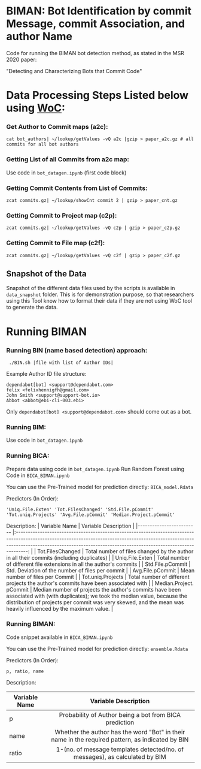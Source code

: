 # BIMAN: Bot Identification by commit Message, commit Association, and author Name
Code for running the BIMAN bot detection method, as stated in the MSR 2020 paper: 

"Detecting and Characterizing Bots that Commit Code"


# Data Processing Steps Listed below using [WoC](https://github.com/woc-hack/tutorial):

###  Get Author to Commit maps (a2c):
`cat bot_authors| ~/lookup/getValues -vQ a2c |gzip > paper_a2c.gz # all commits for all bot authors`

### Getting List of all Commits from a2c map: 
Use code in `bot_datagen.ipynb` (first code block)

### Getting Commit Contents from List of Commits:
`zcat commits.gz| ~/lookup/showCnt commit 2 | gzip > paper_cnt.gz`

### Getting Commit to Project map (c2p):
`zcat commits.gz| ~/lookup/getValues -vQ c2p | gzip > paper_c2p.gz`

### Getting Commit to File map (c2f):
`zcat commits.gz| ~/lookup/getValues -vQ c2f | gzip > paper_c2f.gz`

## Snapshot of the Data
Snapshot of the different data files used by the scripts is available in `data_snapshot` folder. This is for demonstration purpose, so that researchers using this Tool know how to format their data if they are not using WoC tool to generate the data.

# Running BIMAN

### Running BIN (name based detection) approach:

` ./BIN.sh |file with list of Author IDs|`

Example Author ID file structure:

```
dependabot[bot] <support@dependabot.com>
felix <felixhennigfh@gmail.com>
John Smith <support@support-bot.io>
Abbot <abbot@ebi-cli-003.ebi>
```

Only `dependabot[bot] <support@dependabot.com>` should come out as a bot.

### Running BIM: 
Use code in `bot_datagen.ipynb`

### Running BICA:
Prepare data using code in `bot_datagen.ipynb`
Run Random Forest using Code in `BICA_BIMAN.ipynb`

You can use the Pre-Trained model for prediction directly: `BICA_model.Rdata`

Predictors (In Order):

`'Uniq.File.Exten' 'Tot.FilesChanged' 'Std.File.pCommit' 'Tot.uniq.Projects' 'Avg.File.pCommit' 'Median.Project.pCommit'`

Description:
| Variable Name           	|                                                                                                               Variable Description                                                                                                              	|
|-------------------------	|:-----------------------------------------------------------------------------------------------------------------------------------------------------------------------------------------------------------------------------------------------:	|
| Tot.FilesChanged        	| Total number of files changed by the author in all their commits (including duplicates)                                                                                                                                                         	|
| Uniq.File.Exten         	| Total number of different file extensions in all the author's commits                                                                                                                                                                            	|
| Std.File.pCommit        	| Std. Deviation of the number of files per commit                                                                                                                                                                                                	|
| Avg.File.pCommit        	| Mean number of files per Commit                                                                                                                                                                                                                 	|
| Tot.uniq.Projects       	| Total number of different projects the author's commits have been associated with                                                                                                                                                                	|
| Median.Project. pCommit 	| Median number of projects the author's commits have been associated with (with duplicates); we took the median value, because the distribution of projects per commit was very skewed, and the mean was heavily influenced by the maximum value. 	|

### Running BIMAN:
Code snippet available in `BICA_BIMAN.ipynb`

You can use the Pre-Trained model for prediction directly: `ensemble.Rdata`

Predictors (In Order):

`p, ratio, name`

Description:

| Variable Name 	|                                       Variable Description                                       	|
|---------------	|:------------------------------------------------------------------------------------------------:	|
| p             	| Probability of Author being a bot from BICA prediction                                           	|
| name          	| Whether the author has the word "Bot" in their name in the required pattern, as indicated by BIN 	|
| ratio         	| 1-(no. of message templates detected/no. of messages), as calculated by BIM                      	|
